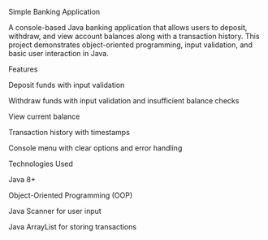 Simple Banking Application

A console-based Java banking application that allows users to deposit, withdraw, and view account balances along with a transaction history. This project demonstrates object-oriented programming, input validation, and basic user interaction in Java.

Features

Deposit funds with input validation

Withdraw funds with input validation and insufficient balance checks

View current balance

Transaction history with timestamps

Console menu with clear options and error handling

Technologies Used

Java 8+

Object-Oriented Programming (OOP)

Java Scanner for user input

Java ArrayList for storing transactions
